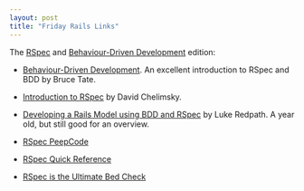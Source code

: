```yaml
---
layout: post
title: "Friday Rails Links"
---
```

The [RSpec](http://rspec.rubyforge.org/) and [Behaviour-Driven Development](http://dannorth.net/introducing-bdd) edition:
* [Behaviour-Driven Development](http://www.ibm.com/developerworks/web/library/wa-rspec/). An excellent introduction to RSpec and BDD by Bruce Tate.

* [Introduction to RSpec](http://blog.davidchelimsky.net/articles/2007/05/14/an-introduction-to-rspec-part-i) by David Chelimsky.

* [Developing a Rails Model using BDD and RSpec](http://www.lukeredpath.co.uk/2006/8/29/developing-a-rails-model-using-bdd-and-rspec-part-1) by Luke Redpath. A year old, but still good for an overview.

* [RSpec PeepCode](http://peepcode.com/products/rspec-basics)

* [RSpec Quick Reference](http://blog.daveastels.com/files/QuickRef.pdf)

* [RSpec is the Ultimate Bed Check](http://www.testearly.com/2007/08/30/rspec-is-the-ultimate-bed-check/)